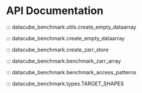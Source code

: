 # API Documentation

::: datacube_benchmark.utils.create_empty_dataarray


::: datacube_benchmark.create_empty_dataarray

::: datacube_benchmark.create_zarr_store

::: datacube_benchmark.benchmark_zarr_array

::: datacube_benchmark.benchmark_access_patterns

::: datacube_benchmark.types.TARGET_SHAPES
